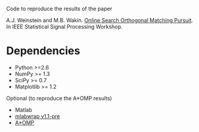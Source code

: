 Code to reproduce the results of the paper

A.J. Weinstein and M.B. Wakin. [Online Search Orthogonal Matching Pursuit][1]. In
IEEE Statistical Signal Processing Workshop.

[1]: http://www.ocam.cl/static/pdfs/os_omp_spp12.pdf

Dependencies
============

* Python >=2.6
* NumPy >= 1.3
* SciPy >= 0.7
* Matplotlib >= 1.2

Optional (to reproduce the A*OMP results)

* Matlab
* [mlabwrap v1.1-pre][2]
* [A*OMP][3]

[2]: https://github.com/aweinstein/mlabwrap
[3]: http://students.sabanciuniv.edu/~karahanoglu/AStar/AStarOMPv_01.00.zip